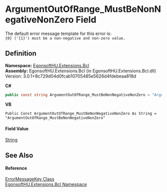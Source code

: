 # ArgumentOutOfRange_MustBeNonNegativeNonZero Field


The default error message template for this error is:  
`{0} ('{1}') must be a non-negative and non-zero value.`



## Definition
**Namespace:** <a href="N_EgonsoftHU_Extensions_Bcl.md">EgonsoftHU.Extensions.Bcl</a>  
**Assembly:** EgonsoftHU.Extensions.Bcl (in EgonsoftHU.Extensions.Bcl.dll) Version: 3.0.1+8c729d04d0fcab10705485e5626d4fdebeaa818d

**C#**
``` C#
public const string ArgumentOutOfRange_MustBeNonNegativeNonZero = "ArgumentOutOfRange_MustBeNonNegativeNonZero"
```
**VB**
``` VB
Public Const ArgumentOutOfRange_MustBeNonNegativeNonZero As String = "ArgumentOutOfRange_MustBeNonNegativeNonZero"
```



#### Field Value
<a href="https://learn.microsoft.com/dotnet/api/system.string" target="_blank" rel="noopener noreferrer">String</a>

## See Also


#### Reference
<a href="T_EgonsoftHU_Extensions_Bcl_ErrorMessageKey.md">ErrorMessageKey Class</a>  
<a href="N_EgonsoftHU_Extensions_Bcl.md">EgonsoftHU.Extensions.Bcl Namespace</a>  
